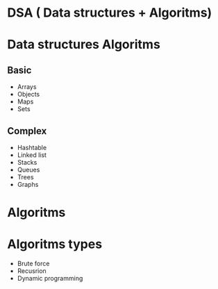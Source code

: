 # DSA ( Data structures + Algoritms)

# Data structures Algoritms

## Basic

- Arrays
- Objects
- Maps
- Sets

## Complex

- Hashtable
- Linked list
- Stacks
- Queues
- Trees
- Graphs

# Algoritms

# Algoritms types

- Brute force
- Recusrion
- Dynamic programming
